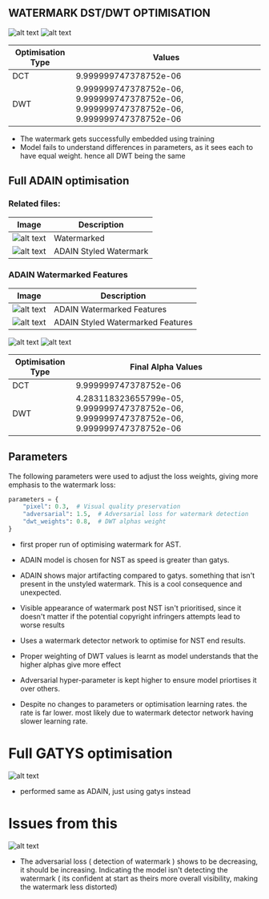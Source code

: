 ## WATERMARK DST/DWT OPTIMISATION
![alt text](Watermark_epochs_100_result.png)
![alt text](Watermark_epochs_100_learning.png)

| Optimisation Type | Values                                                                 |
|-------------------|------------------------------------------------------------------------|
| DCT               | 9.999999747378752e-06                                                |
| DWT               | 9.999999747378752e-06, 9.999999747378752e-06, 9.999999747378752e-06, 9.999999747378752e-06 |

* The watermark gets successfully embedded using training
* Model fails to understand differences in parameters, as it sees each to have equal weight. hence all DWT being the same

## Full ADAIN optimisation

### Related files:
| Image                          | Description                  |
|--------------------------------|------------------------------|
| ![alt text](ADAIN_watermark.png) | Watermarked             |
| ![alt text](ADAIN_styled_watermark.jpg) | ADAIN Styled Watermark        |


### ADAIN Watermarked Features

| Image                                      | Description                        |
|-------------------------------------------|------------------------------------|
| ![alt text](ADAIN_watermarked_features.png) | ADAIN Watermarked Features         |
| ![alt text](ADAIN_styled_watermarked_features.png) | ADAIN Styled Watermarked Features  |
![alt text](ADAIN_process.png)
![alt text](ADAIN_loss.png)

| Optimisation Type | Final Alpha Values                                                                 |
|-------------------|------------------------------------------------------------------------------------|
| DCT               | 9.999999747378752e-06                                                             |
| DWT               | 4.283118323655799e-05, 9.999999747378752e-06, 9.999999747378752e-06, 9.999999747378752e-06 |

## Parameters

The following parameters were used to adjust the loss weights, giving more emphasis to the watermark loss:

```python
parameters = {
    "pixel": 0.3,  # Visual quality preservation
    "adversarial": 1.5,  # Adversarial loss for watermark detection
    "dwt_weights": 0.8,  # DWT alphas weight
}
```

* first proper run of optimising watermark for AST.
* ADAIN model is chosen for NST as speed is greater than gatys.
* ADAIN shows major artifacting compared to gatys. something that isn't present in the unstyled watermark. This is a cool consequence and unexpected.
* Visible appearance of watermark post NST isn't prioritised, since it doesn't matter if the potential copyright infringers attempts lead to worse results

* Uses a watermark detector network to optimise for NST end results.
* Proper weighting of DWT values is learnt as model understands that the higher alphas give more effect
* Adversarial hyper-parameter is kept higher to ensure model priortises it over others.
* Despite no changes to parameters or optimisation learning rates. the rate is far lower. most likely due to watermark detector network having slower learning rate.
# Full GATYS optimisation
![alt text](GATYS_styled_watermark.jpg)
* performed same as ADAIN, just using gatys instead

# Issues from this
![alt text](ADAIN_loss_breakdown.png)

* The adversarial loss ( detection of watermark ) shows to be decreasing, it should be increasing. Indicating the model isn't detecting the watermark ( its confident at start as theirs more overall visibility, making the watermark less distorted)